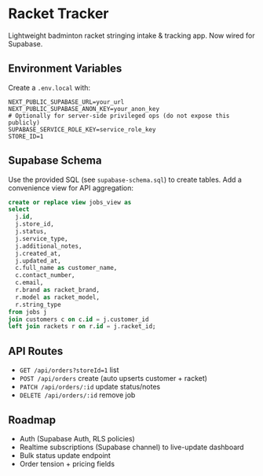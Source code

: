 # Racket Tracker

Lightweight badminton racket stringing intake & tracking app. Now wired for Supabase.

## Environment Variables

Create a `.env.local` with:

```
NEXT_PUBLIC_SUPABASE_URL=your_url
NEXT_PUBLIC_SUPABASE_ANON_KEY=your_anon_key
# Optionally for server-side privileged ops (do not expose this publicly)
SUPABASE_SERVICE_ROLE_KEY=service_role_key
STORE_ID=1
```

## Supabase Schema

Use the provided SQL (see `supabase-schema.sql`) to create tables. Add a convenience view for API aggregation:

```sql
create or replace view jobs_view as
select
  j.id,
  j.store_id,
  j.status,
  j.service_type,
  j.additional_notes,
  j.created_at,
  j.updated_at,
  c.full_name as customer_name,
  c.contact_number,
  c.email,
  r.brand as racket_brand,
  r.model as racket_model,
  r.string_type
from jobs j
join customers c on c.id = j.customer_id
left join rackets r on r.id = j.racket_id;
```

## API Routes

- `GET /api/orders?storeId=1` list
- `POST /api/orders` create (auto upserts customer + racket)
- `PATCH /api/orders/:id` update status/notes
- `DELETE /api/orders/:id` remove job

## Roadmap

- Auth (Supabase Auth, RLS policies)
- Realtime subscriptions (Supabase channel) to live-update dashboard
- Bulk status update endpoint
- Order tension + pricing fields
